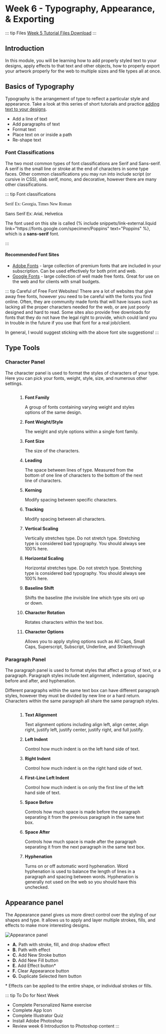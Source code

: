 # Week 6 - Typography, Appearance, & Exporting

::: tip Files
[Week 5 Tutorial Files Download](https://drive.google.com/uc?export=download&id=1mdDizV8gdjXNZDiHo1akAPKbxpeUPd6Y)
:::

## Introduction

In this module, you will be learning how to add properly styled text to your designs, apply effects to that text and other objects, how to properly export your artwork properly for the web to multiple sizes and file types all at once.

## Basics of Typography

<YouTube
  title="Beginning Graphic Design: Typography"
  url="https://www.youtube.com/embed/sByzHoiYFX0"
/>

Typography is the arrangement of type to reflect a particular style and appearance. Take a look at this series of short tutorials and practice [adding text to your designs](https://helpx.adobe.com/ca/illustrator/how-to/text-basics.html).

- Add a line of text
- Add paragraphs of text
- Format text
- Place text on or inside a path
- Re-shape text

### Font Classifications

The two most common types of font classifications are Serif and Sans-serif. A serif is the small line or stroke at the end of characters in some type faces. Other common classifications you may run into include script (or cursive in CSS), slab serif, mono, and decorative, however there are many other classifications.

::: tip Font classifications

  <p>
    <span class="scale-1" style="font-family: serif;">Serif</span>
    <span style="font-family: serif;"> Ex: Georgia, Times New Roman</span>
  </p>
  <p>
    <span class="scale-1" style="font-family: sans-serif;">Sans Serif</span>
    <span style="font-family: sans-serif;"> Ex: Arial, Helvetica</span>
  </p>
  <p>
    The font used on this site is called {% include snippets/link-external.liquid link="https://fonts.google.com/specimen/Poppins" text="Poppins" %}, which is a <strong>sans-serif</strong> font.
  </p>
:::

#### Recommended Font Sites

- [Adobe Fonts](https://fonts.adobe.com) - large collection of premium fonts that are included in your subscription. Can be used effectively for both print and web.
- [Google Fonts](https://fonts.google.com) - large collection of well made free fonts. Great for use on the web and for clients with small budgets.

::: tip Careful of Free Font Websites!
There are a lot of websites that give away free fonts, however you need to be careful with the fonts you find online. Often, they are community made fonts that will have issues such as lacking all the proper characters needed for the web, or are just poorly designed and hard to read. Some sites also provide free downloads for fonts that they do not have the legal right to provide, which could land you in trouble in the future if you use that font for a real job/client.

In general, I would suggest sticking with the above font site suggestions!
:::

## Type Tools

### Character Panel

The character panel is used to format the styles of characters of your type. Here you can pick your fonts, weight, style, size, and numerous other settings.

<figure>
<img src="./panel-character-styles.jpg" alt="" />
<figcaption>
<ol>
<li><strong>Font Family</strong> <p>
  A group of fonts containing varying weight and styles options of the same design.
</p></li>
<li><strong>Font Weight/Style</strong> <p>
  The weight and style options within a single font family.
</p></li>
<li><strong>Font Size</strong> <p>
  The size of the characters.
</p></li>
<li><strong>Leading</strong> <p>
  The space between lines of type. Measured from the bottom of one line of characters to the bottom of the next line of characters.
</p></li>
<li><strong>Kerning</strong> <p>
  Modify spacing between specific characters.
</p></li>
<li><strong>Tracking</strong> <p>
  Modify spacing between all characters.
</p></li>
<li><strong>Vertical Scaling</strong> <p>
  Vertically stretches type. <span class="bold">Do not stretch type</span>. Stretching type is considered bad typography. You should always see 100% here.
</p></li>
<li><strong>Horizontal Scaling</strong> <p>
  Horizontal stretches type. <span class="bold">Do not stretch type</span>. Stretching type is considered bad typography. You should always see 100% here.
</p></li>
<li><strong>Baseline Shift</strong> <p>
  Shifts the baseline (the invisible line which type sits on) up or down.
</p></li>
<li><strong>Character Rotation</strong> <p>
  Rotates characters within the text box.
</p></li>
<li><strong>Character Options</strong> <p>
  Allows you to apply styling options such as All Caps, Small Caps, Superscript, Subscript, Underline, and Strikethrough
</p></li>
</ol>
</figcaption>
</figure>

### Paragraph Panel

The paragraph panel is used to format styles that affect a group of text, or a paragraph. Paragraph styles include text alignment, indentation, spacing before and after, and hyphenation.

Different paragraphs within the same text box can have different paragraph styles, however they must be divided by new line or a hard return. Characters within the same paragraph all share the same paragraph styles.

<figure>
<img src="./panel-paragraph-styles.jpg" alt="" />
<figcaption>
<ol>
  <li><strong>Text Alignment</strong><p>
    Text alignment options including align left, align center, align right, justify left, justify center, justify right, and full justify.
  </p></li>
  <li><strong>Left Indent</strong><p>
    Control how much indent is on the left hand side of text.
  </p></li>
  <li><strong>Right Indent</strong><p>
    Control how much indent is on the right hand side of text.
  </p></li>
  <li><strong>First-Line Left Indent</strong><p>
    Control how much indent is on only the first line of the left hand side of text.
  </p></li>
  <li><strong>Space Before</strong><p>
    Controls how much space is made before the paragraph separating it from the previous paragraph in the same text box.
  </p></li>
  <li><strong>Space After</strong><p>
    Controls how much space is made after the paragraph separating it from the next paragraph in the same text box.
  </p></li>
  <li><strong>Hyphenation</strong><p>
    Turns on or off automatic word hyphenation. Word hyphenation is used to balance the length of lines in a paragraph and spacing between words. Hyphenation is generally not used on the web so you should have this unchecked.
  </p></li>
</ol>
</figcaption>
</figure>

## Appearance panel

The Appearance panel gives us more direct control over the styling of our shapes and type. It allows us to apply and layer multiple strokes, fills, and effects to make more interesting designs.

![Appearance panel](./appearance-panel.png)

- **A.** Path with stroke, fill, and drop shadow effect
- **B.** Path with effect
- **C.** Add New Stroke button
- **D.** Add New Fill button
- **E.** Add Effect button\*
- **F.** Clear Appearance button
- **G.** Duplicate Selected Item button

\* Effects can be applied to the entire shape, or individual strokes or fills.

::: tip To Do for Next Week

- Complete Personalized Name exercise
- Complete App Icon
- Complete Illustrator Quiz
- Install Adobe Photoshop
- Review week 6 Introduction to Photoshop content
  :::
